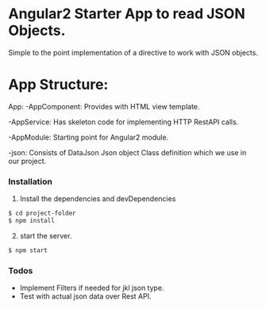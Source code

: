 # Angular2 Starter App to read JSON Objects.

Simple to the point implementation of a directive to work with JSON objects.

# App Structure:

App:
  -AppComponent: Provides with HTML view template.
  
  -AppService: Has skeleton code for implementing HTTP RestAPI calls.
  
  -AppModule: Starting point for Angular2 module.
  
  -json: Consists of DataJson Json object Class definition which we use in our project.

### Installation

1. Install the dependencies and devDependencies 
```sh
$ cd project-folder
$ npm install
```
2. start the server.
```sh
$ npm start
```



### Todos

 - Implement Filters if needed for jkl json type.
 - Test with actual json data over Rest API.
